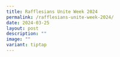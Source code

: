 ```yaml
---
title: Rafflesians Unite Week 2024
permalink: /rafflesians-unite-week-2024/
date: 2024-03-25
layout: post
description: ""
image: ""
variant: tiptap
---
```

